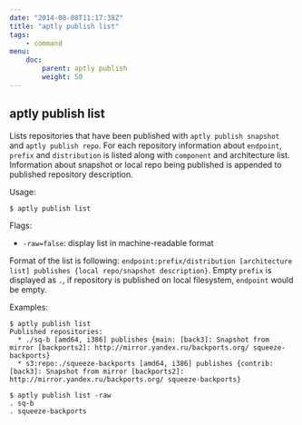 ```yaml
---
date: "2014-08-08T11:17:38Z"
title: "aptly publish list"
tags:
    - command
menu:
    doc:
        parent: aptly publish
        weight: 50
---
```


aptly publish list
------------------

Lists repositories that have been published with
`aptly publish snapshot` and `aptly publish repo`. For each repository information about
`endpoint`, `prefix` and `distribution` is listed along with `component`
and architecture list. Information about snapshot or local repo being published is appended
to published repository description.

Usage:

    $ aptly publish list

Flags:

-   `-raw=false`: display list in machine-readable format

Format of the list is following: `endpoint:prefix/distribution [architecture list] publishes {local repo/snapshot description}`.
Empty `prefix` is displayed as `.`, if repository is published on local filesystem, `endpoint` would be empty.

Examples:

    $ aptly publish list
    Published repositories:
      * ./sq-b [amd64, i386] publishes {main: [back3]: Snapshot from mirror [backports2]: http://mirror.yandex.ru/backports.org/ squeeze-backports}
      * s3:repo:./squeeze-backports [amd64, i386] publishes {contrib: [back3]: Snapshot from mirror [backports2]: http://mirror.yandex.ru/backports.org/ squeeze-backports}

    $ aptly publish list -raw
    . sq-b
    . squeeze-backports

 

